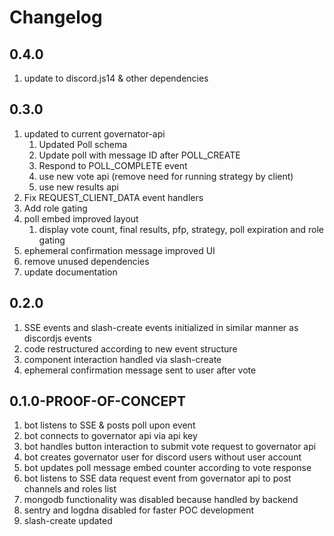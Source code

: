 # Changelog

## 0.4.0

1. update to discord.js14 & other dependencies

## 0.3.0

1. updated to current governator-api
   1. Updated Poll schema
   2. Update poll with message ID after POLL_CREATE
   3. Respond to POLL_COMPLETE event
   4. use new vote api (remove need for running strategy by client)
   5. use new results api
2. Fix REQUEST_CLIENT_DATA event handlers
3. Add role gating
4. poll embed improved layout
   1. display vote count, final results, pfp, strategy, poll expiration and role gating
5. ephemeral confirmation message improved UI
6. remove unused dependencies
7. update documentation

## 0.2.0

1. SSE events and slash-create events initialized in similar manner as discordjs events
2. code restructured according to new event structure
3. component interaction handled via slash-create
4. ephemeral confirmation message sent to user after vote

## 0.1.0-PROOF-OF-CONCEPT

1. bot listens to SSE & posts poll upon event
2. bot connects to governator api via api key
3. bot handles button interaction to submit vote request to governator api
4. bot creates governator user for discord users without user account
5. bot updates poll message embed counter according to vote response
6. bot listens to SSE data request event from governator api to post channels and roles list
7. mongodb functionality was disabled because handled by backend
8. sentry and logdna disabled for faster POC development
9. slash-create updated
